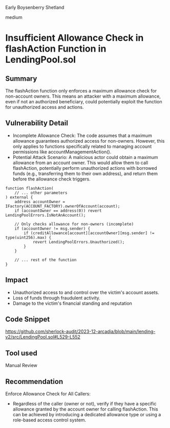 Early Boysenberry Shetland

medium

# Insufficient Allowance Check in flashAction Function in LendingPool.sol

## Summary
The flashAction function only enforces a maximum allowance check for non-account owners. This means an attacker with a maximum allowance, even if not an authorized beneficiary, could potentially exploit the function for unauthorized access and actions.


## Vulnerability Detail
- Incomplete Allowance Check: The code assumes that a maximum allowance guarantees authorized access for non-owners. However, this only applies to functions specifically related to managing account permissions like accountManagementAction().
- Potential Attack Scenario: A malicious actor could obtain a maximum allowance from an account owner. This would allow them to call flashAction, potentially perform unauthorized actions with borrowed funds (e.g., transferring them to their own address), and return them before the allowance check triggers.

```solidity
function flashAction(
    // ... other parameters
) external {
    address accountOwner = IFactory(ACCOUNT_FACTORY).ownerOfAccount(account);
    if (accountOwner == address(0)) revert LendingPoolErrors.IsNotAnAccount();

    // Only checks allowance for non-owners (incomplete)
    if (accountOwner != msg.sender) {
        if (creditAllowance[account][accountOwner][msg.sender] != type(uint256).max) {
            revert LendingPoolErrors.Unauthorized();
        }
    }

    // ... rest of the function
}
```



## Impact
- Unauthorized access to and control over the victim's account assets.
- Loss of funds through fraudulent activity.
- Damage to the victim's financial standing and reputation


## Code Snippet
https://github.com/sherlock-audit/2023-12-arcadia/blob/main/lending-v2/src/LendingPool.sol#L529-L552

## Tool used

Manual Review

## Recommendation
Enforce Allowance Check for All Callers:
- Regardless of the caller (owner or not), verify if they have a specific allowance granted by the account owner for calling flashAction.
This can be achieved by introducing a dedicated allowance type or using a role-based access control system.


